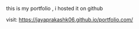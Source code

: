this is my portfolio , i hosted it on github

visit: https://jayaprakashk06.github.io/portfolio.com/ 
